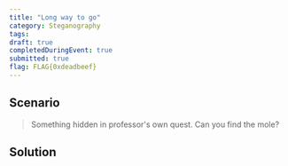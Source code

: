 ```yaml
---
title: "Long way to go"
category: Steganography
tags: 
draft: true
completedDuringEvent: true
submitted: true
flag: FLAG{0xdeadbeef}
---
```

## Scenario

> Something hidden in professor's own quest. Can you find the mole?

## Solution
